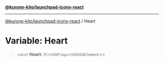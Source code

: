 [**@kurone-kito/launchpad-icons-react**](../README.md)

***

[@kurone-kito/launchpad-icons-react](../globals.md) / Heart

# Variable: Heart

> `const` **Heart**: `FC`\<`SVGProps`\<`SVGSVGElement`\>\>
